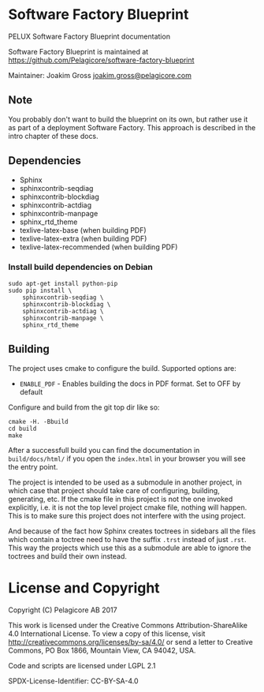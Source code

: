 
# Software Factory Blueprint
PELUX Software Factory Blueprint documentation

Software Factory Blueprint is maintained at https://github.com/Pelagicore/software-factory-blueprint

Maintainer: Joakim Gross <joakim.gross@pelagicore.com>

## Note
You probably don't want to build the blueprint on its own, but rather use it as part of a deployment
Software Factory. This approach is described in the intro chapter of these docs.

## Dependencies
* Sphinx
* sphinxcontrib-seqdiag
* sphinxcontrib-blockdiag
* sphinxcontrib-actdiag
* sphinxcontrib-manpage
* sphinx\_rtd\_theme
* texlive-latex-base (when building PDF)
* texlive-latex-extra (when building PDF)
* texlive-latex-recommended (when building PDF)

###  Install build dependencies on Debian

```
sudo apt-get install python-pip
sudo pip install \
    sphinxcontrib-seqdiag \
    sphinxcontrib-blockdiag \
    sphinxcontrib-actdiag \
    sphinxcontrib-manpage \
    sphinx_rtd_theme
```


## Building
The project uses cmake to configure the build. Supported options are:

* `ENABLE_PDF` - Enables building the docs in PDF format. Set to OFF by default

Configure and build from the git top dir like so:

    cmake -H. -Bbuild
    cd build
    make

After a successfull build you can find the documentation in `build/docs/html/`
if you open the `index.html` in your browser you will see the entry point.

The project is intended to be used as a submodule in another project, in
which case that project should take care of configuring, building, generating,
etc. If the cmake file in this project is not the one invoked explicitly,
i.e. it is not the top level project cmake file, nothing will happen. This
is to make sure this project does not interfere with the using project.

And because of the fact how Sphinx creates toctrees in sidebars all the files
which contain a toctree need to have the suffix `.trst` instead of just `.rst`.
This way the projects which use this as a submodule are able to ignore the
toctrees and build their own instead.

# License and Copyright
Copyright (C) Pelagicore AB 2017

This work is licensed under the Creative Commons
Attribution-ShareAlike 4.0 International License. To view a copy of
this license, visit http://creativecommons.org/licenses/by-sa/4.0/ or
send a letter to Creative Commons, PO Box 1866, Mountain View, CA
94042, USA.

Code and scripts are licensed under LGPL 2.1

SPDX-License-Identifier: CC-BY-SA-4.0

